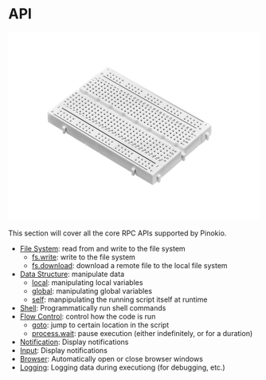 # API

![interface.png](interface.png)

This section will cover all the core RPC APIs supported by Pinokio.

- [File System](fs): read from and write to the file system
  - [fs.write](fs#fs-write): write to the file system
  - [fs.download](fs#fs-download): download a remote file to the local file system
- [Data Structure](datastructure): manipulate data
  - [local](datastructure#local): manipulating local variables 
  - [global](datastructure#global): manipulating global variables
  - [self](datastructure#self): manpipulating the running script itself at runtime
- [Shell](shell): Programmatically run shell commands
- [Flow Control](flow): control how the code is run
  - [goto](flow#goto): jump to certain location in the script
  - [process.wait](flow#process-wait): pause execution (either indefinitely, or for a duration)
- [Notification](notify): Display notifications
- [Input](input): Display notifications
- [Browser](browser): Automatically open or close browser windows
- [Logging](log): Logging data during executiong (for debugging, etc.)
